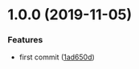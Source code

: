 # 1.0.0 (2019-11-05)


### Features

* first commit ([1ad650d](https://github.com/eclass/semantic-release-ssh-commands/commit/1ad650da487ed359cca55cd729ba8264695a43b7))
